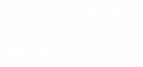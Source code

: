 <html>
<head>
  <meta http-equiv="Content-Type"content="text/html;charset=utf-8" :>
<head/>
<body style="color: white;
background-colr: teal;
font-size: 12pt;
font-family: sans-serif;">
  
  <h1>a tous les ploucs:<h1/>


<p>bonjour<p/>
<html/>
